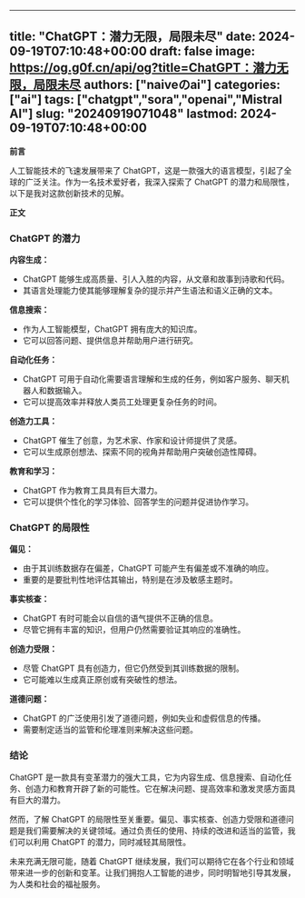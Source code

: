 
---
title: "ChatGPT：潜力无限，局限未尽"
date: 2024-09-19T07:10:48+00:00
draft: false
image: https://og.g0f.cn/api/og?title=ChatGPT：潜力无限，局限未尽
authors: ["naiveのai"]
categories: ["ai"]
tags: ["chatgpt","sora","openai","Mistral AI"]
slug: "20240919071048"
lastmod: 2024-09-19T07:10:48+00:00
---
**前言**

人工智能技术的飞速发展带来了 ChatGPT，这是一款强大的语言模型，引起了全球的广泛关注。作为一名技术爱好者，我深入探索了 ChatGPT 的潜力和局限性，以下是我对这款创新技术的见解。

**正文**

### ChatGPT 的潜力

**内容生成：**
- ChatGPT 能够生成高质量、引人入胜的内容，从文章和故事到诗歌和代码。
- 其语言处理能力使其能够理解复杂的提示并产生语法和语义正确的文本。

**信息搜索：**
- 作为人工智能模型，ChatGPT 拥有庞大的知识库。
- 它可以回答问题、提供信息并帮助用户进行研究。

**自动化任务：**
- ChatGPT 可用于自动化需要语言理解和生成的任务，例如客户服务、聊天机器人和数据输入。
- 它可以提高效率并释放人类员工处理更复杂任务的时间。

**创造力工具：**
- ChatGPT 催生了创意，为艺术家、作家和设计师提供了灵感。
- 它可以生成原创想法、探索不同的视角并帮助用户突破创造性障碍。

**教育和学习：**
- ChatGPT 作为教育工具具有巨大潜力。
- 它可以提供个性化的学习体验、回答学生的问题并促进协作学习。

### ChatGPT 的局限性

**偏见：**
- 由于其训练数据存在偏差，ChatGPT 可能产生有偏差或不准确的响应。
- 重要的是要批判性地评估其输出，特别是在涉及敏感主题时。

**事实核查：**
- ChatGPT 有时可能会以自信的语气提供不正确的信息。
- 尽管它拥有丰富的知识，但用户仍然需要验证其响应的准确性。

**创造力受限：**
- 尽管 ChatGPT 具有创造力，但它仍然受到其训练数据的限制。
- 它可能难以生成真正原创或有突破性的想法。

**道德问题：**
- ChatGPT 的广泛使用引发了道德问题，例如失业和虚假信息的传播。
- 需要制定适当的监管和伦理准则来解决这些问题。

### 结论

ChatGPT 是一款具有变革潜力的强大工具，它为内容生成、信息搜索、自动化任务、创造力和教育开辟了新的可能性。它在解决问题、提高效率和激发灵感方面具有巨大的潜力。

然而，了解 ChatGPT 的局限性至关重要。偏见、事实核查、创造力受限和道德问题是我们需要解决的关键领域。通过负责任的使用、持续的改进和适当的监管，我们可以利用 ChatGPT 的潜力，同时减轻其局限性。

未来充满无限可能，随着 ChatGPT 继续发展，我们可以期待它在各个行业和领域带来进一步的创新和变革。让我们拥抱人工智能的进步，同时明智地引导其发展，为人类和社会的福祉服务。